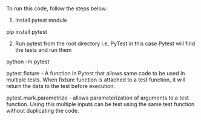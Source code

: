 # 

To run this code, follow the steps below:

1. Install pytest module

pip install pytest

2. Run pytest from the root directory i.e, PyTest in this case
Pytest will find the tests and run them

python -m pytest


pytest.fixture - A function in Pytest that allows same code to be used in multiple tests.
When fixture function is attached to a test function, it will return the data to the test before execution.

pytest.mark.parametrize - allows parameterization of arguments to a test function. Using this multiple inputs can be test using the same test function without duplicating the code. 
